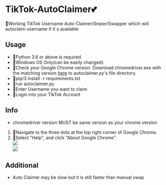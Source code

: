 # TikTok-AutoClaimer💕
🐉Working TikTok Username Auto-Claimer/Sniper/Swapper which will autoclaim username if it´s available
## Usage
- 🐉Python 3.6 or above is required.
- 🐉Windows OS Only(can be easily changed).
- 🐉Check your Google Chrome version. Download chromedriver.exe with the matching version [here](https://chromedriver.chromium.org/downloads) to autoclaimer.py's file directory.
- 🐉pip/3 install -r requirements.txt
- 🐉run autoclaimer.py 
- 🐉Enter Username you want to claim
- 🐉Login into your TikTok Account
## Info
- chromedriver version MUST be same version as your chrome version
1. 🐉Navigate to the three dots at the top right corner of Google Chrome.
2. 🐉Select "Help", and click "About Google Chrome".<br>
![](https://i.imgur.com/PiL1MEy.png)<br>
![](https://i.imgur.com/aluXidt.png)
## Additional 
- Auto Claimer may be slow but it is still faster than manual swap


